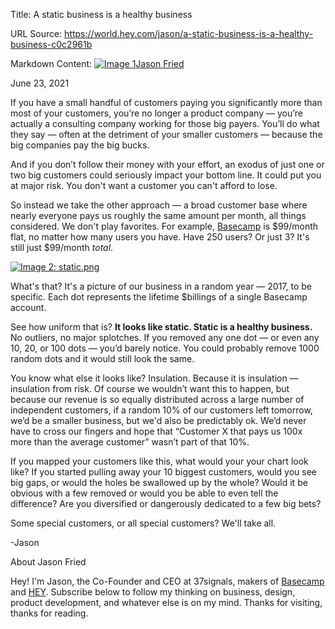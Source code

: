 Title: A static business is a healthy business

URL Source: https://world.hey.com/jason/a-static-business-is-a-healthy-business-c0c2961b

Markdown Content:
[![Image 1](https://world.hey.com/jason/avatar-9f11ce77d31e68e834c564594ee0bc32a005ee8d)Jason Fried](https://world.hey.com/jason)

June 23, 2021

If you have a small handful of customers paying you significantly more than most of your customers, you’re no longer a product company — you’re actually a consulting company working for those big payers. You’ll do what they say — often at the detriment of your smaller customers — because the big companies pay the big bucks.

And if you don’t follow their money with your effort, an exodus of just one or two big customers could seriously impact your bottom line. It could put you at major risk. You don't want a customer you can't afford to lose.

So instead we take the other approach — a broad customer base where nearly everyone pays us roughly the same amount per month, all things considered. We don't play favorites. For example, [Basecamp](https://basecamp.com/) is $99/month flat, no matter how many users you have. Have 250 users? Or just 3? It's still just $99/month _total_.

  

[![Image 2: static.png](https://world.hey.com/jason/c0c2961b/representations/eyJfcmFpbHMiOnsibWVzc2FnZSI6IkJBaHBCTmhKVXhvPSIsImV4cCI6bnVsbCwicHVyIjoiYmxvYl9pZCJ9fQ==--e3c40fd74e39022c64cad419ae5ac725fd1f614f/eyJfcmFpbHMiOnsibWVzc2FnZSI6IkJBaDdDam9MWm05eWJXRjBTU0lJY0c1bkJqb0dSVlE2RkhKbGMybDZaVjkwYjE5c2FXMXBkRnNIYVFLQUIya0NBQVU2REhGMVlXeHBkSGxwU3pvTGJHOWhaR1Z5ZXdZNkNYQmhaMlV3T2cxamIyRnNaWE5qWlZRPSIsImV4cCI6bnVsbCwicHVyIjoidmFyaWF0aW9uIn19--946116ea0c454412635aa7309bd9472bf633014c/static.png)](https://world.hey.com/jason/c0c2961b/blobs/eyJfcmFpbHMiOnsibWVzc2FnZSI6IkJBaHBCTmhKVXhvPSIsImV4cCI6bnVsbCwicHVyIjoiYmxvYl9pZCJ9fQ==--e3c40fd74e39022c64cad419ae5ac725fd1f614f/static.png?disposition=attachment "Download static.png")

What's that? It's a picture of our business in a random year — 2017, to be specific. Each dot represents the lifetime $billings of a single Basecamp account.

See how uniform that is? **It looks like static. Static is a healthy business.** No outliers, no major splotches. If you removed any one dot — or even any 10, 20, or 100 dots — you’d barely notice. You could probably remove 1000 random dots and it would still look the same.

You know what else it looks like? Insulation. Because it is insulation — insulation from risk. Of course we wouldn’t want this to happen, but because our revenue is so equally distributed across a large number of independent customers, if a random 10% of our customers left tomorrow, we’d be a smaller business, but we'd also be predictably ok. We’d never have to cross our fingers and hope that “Customer X that pays us 100x more than the average customer” wasn’t part of that 10%.

If you mapped your customers like this, what would your your chart look like? If you started pulling away your 10 biggest customers, would you see big gaps, or would the holes be swallowed up by the whole? Would it be obvious with a few removed or would you be able to even tell the difference? Are you diversified or dangerously dedicated to a few big bets?

Some special customers, or all special customers? We'll take all.

\-Jason

About Jason Fried

Hey! I'm Jason, the Co-Founder and CEO at 37signals, makers of [Basecamp](https://basecamp.com/) and [HEY](https://hey.com/). Subscribe below to follow my thinking on business, design, product development, and whatever else is on my mind. Thanks for visiting, thanks for reading.
